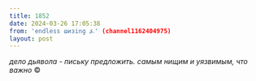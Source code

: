 ```yaml
---
title: 1852
date: 2024-03-26 17:05:38
from: 'endless шизing ⍼' (channel1162404975)
layout: post
---
```


*дело дьявола - письку предложить. самым нищим и уязвимым, что важно* ©️
